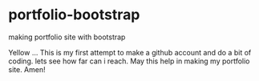 # portfolio-bootstrap
making portfolio site with bootstrap

Yellow ... 
This is my first attempt to make a github account and do a bit of coding. lets see how far can i reach.
May this help in making my portfolio site.
Amen!
